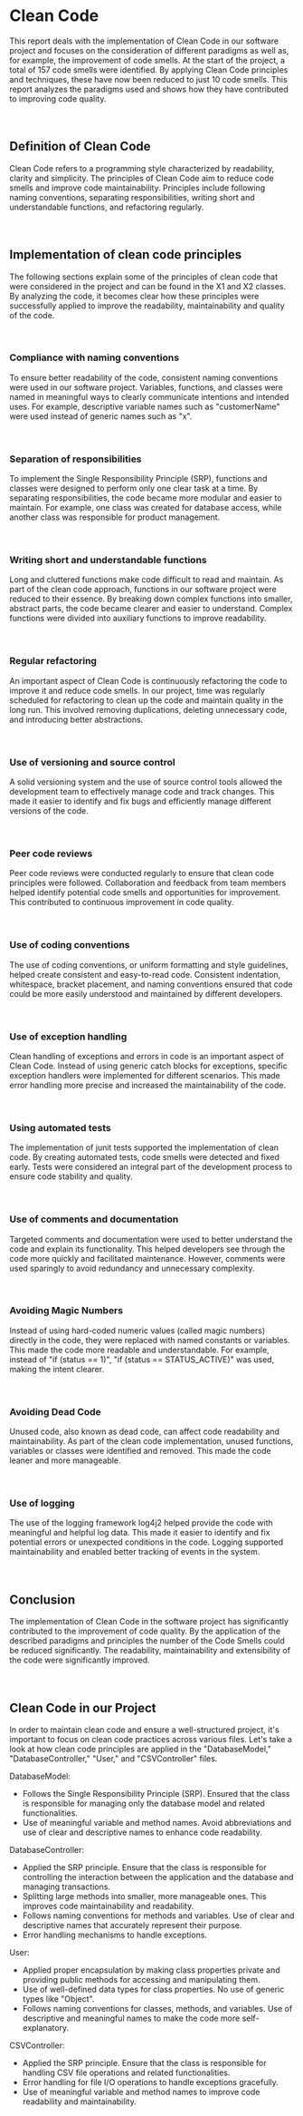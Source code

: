 # Clean Code
This report deals with the implementation of Clean Code in our software project and focuses on the consideration of different paradigms as well as, for example, the improvement of code smells. At the start of the project, a total of 157 code smells were identified. By applying Clean Code principles and techniques, these have now been reduced to just 10 code smells. This report analyzes the paradigms used and shows how they have contributed to improving code quality.
<br />  
<br />  

## Definition of Clean Code
Clean Code refers to a programming style characterized by readability, clarity and simplicity. The principles of Clean Code aim to reduce code smells and improve code maintainability. Principles include following naming conventions, separating responsibilities, writing short and understandable functions, and refactoring regularly.
<br />  
<br />  

## Implementation of clean code principles
The following sections explain some of the principles of clean code that were considered in the project and can be found in the X1 and X2 classes. By analyzing the code, it becomes clear how these principles were successfully applied to improve the readability, maintainability and quality of the code.
<br />  
<br />  

### Compliance with naming conventions
To ensure better readability of the code, consistent naming conventions were used in our software project. Variables, functions, and classes were named in meaningful ways to clearly communicate intentions and intended uses. For example, descriptive variable names such as "customerName" were used instead of generic names such as "x".
<br />  
<br />  

### Separation of responsibilities
To implement the Single Responsibility Principle (SRP), functions and classes were designed to perform only one clear task at a time. By separating responsibilities, the code became more modular and easier to maintain. For example, one class was created for database access, while another class was responsible for product management.
<br />  
<br />  

### Writing short and understandable functions
Long and cluttered functions make code difficult to read and maintain. As part of the clean code approach, functions in our software project were reduced to their essence. By breaking down complex functions into smaller, abstract parts, the code became clearer and easier to understand. Complex functions were divided into auxiliary functions to improve readability.
<br />  
<br />  

### Regular refactoring
An important aspect of Clean Code is continuously refactoring the code to improve it and reduce code smells. In our project, time was regularly scheduled for refactoring to clean up the code and maintain quality in the long run. This involved removing duplications, deleting unnecessary code, and introducing better abstractions.
<br />  
<br />  

### Use of versioning and source control
A solid versioning system and the use of source control tools allowed the development team to effectively manage code and track changes. This made it easier to identify and fix bugs and efficiently manage different versions of the code.
<br />  
<br />  

### Peer code reviews
Peer code reviews were conducted regularly to ensure that clean code principles were followed. Collaboration and feedback from team members helped identify potential code smells and opportunities for improvement. This contributed to continuous improvement in code quality.
<br />  
<br />  

### Use of coding conventions
The use of coding conventions, or uniform formatting and style guidelines, helped create consistent and easy-to-read code. Consistent indentation, whitespace, bracket placement, and naming conventions ensured that code could be more easily understood and maintained by different developers.
<br />  
<br />  

### Use of exception handling
Clean handling of exceptions and errors in code is an important aspect of Clean Code. Instead of using generic catch blocks for exceptions, specific exception handlers were implemented for different scenarios. This made error handling more precise and increased the maintainability of the code.
<br />  
<br />  

### Using automated tests
The implementation of junit tests supported the implementation of clean code. By creating automated tests, code smells were detected and fixed early. Tests were considered an integral part of the development process to ensure code stability and quality.
<br />  
<br />  

### Use of comments and documentation
Targeted comments and documentation were used to better understand the code and explain its functionality. This helped developers see through the code more quickly and facilitated maintenance. However, comments were used sparingly to avoid redundancy and unnecessary complexity.
<br />  
<br />  

### Avoiding Magic Numbers
Instead of using hard-coded numeric values (called magic numbers) directly in the code, they were replaced with named constants or variables. This made the code more readable and understandable. For example, instead of "if (status == 1)", "if (status == STATUS_ACTIVE)" was used, making the intent clearer.
<br />  
<br />  

### Avoiding Dead Code
Unused code, also known as dead code, can affect code readability and maintainability. As part of the clean code implementation, unused functions, variables or classes were identified and removed. This made the code leaner and more manageable.
<br />  
<br />  

### Use of logging
The use of the logging framework log4j2 helped provide the code with meaningful and helpful log data. This made it easier to identify and fix potential errors or unexpected conditions in the code. Logging supported maintainability and enabled better tracking of events in the system.
<br />  
<br />  

## Conclusion
The implementation of Clean Code in the software project has significantly contributed to the improvement of code quality. By the application of the described paradigms and principles the number of the Code Smells could be reduced significantly. The readability, maintainability and extensibility of the code were significantly improved.
<br />  
<br />

## Clean Code in our Project
In order to maintain clean code and ensure a well-structured project, it's important to focus on clean code practices across various files. Let's take a look at how clean code principles are applied in the "DatabaseModel," "DatabaseController," "User," and "CSVController" files.

DatabaseModel:

   * Follows the Single Responsibility Principle (SRP). Ensured that the class is responsible for managing only the database model and related functionalities.  
   * Use of meaningful variable and method names. Avoid abbreviations and use of clear and descriptive names to enhance code readability.  <br>

DatabaseController:

   * Applied the SRP principle. Ensure that the class is responsible for controlling the interaction between the application and the database and managing transactions. 
   * Splitting large methods into smaller, more manageable ones. This improves code maintainability and readability.
   * Follows naming conventions for methods and variables. Use of clear and descriptive names that accurately represent their purpose.  
   * Error handling mechanisms to handle exceptions. <br>

User:

   * Applied proper encapsulation by making class properties private and providing public methods for accessing and manipulating them. 
   * Use of well-defined data types for class properties. No use of generic types like "Object". 
   * Follows naming conventions for classes, methods, and variables. Use of descriptive and meaningful names to make the code more self-explanatory.<br>  

CSVController:

   * Applied the SRP principle. Ensure that the class is responsible for handling CSV file operations and related functionalities.
   * Error handling for file I/O operations to handle exceptions gracefully.
   * Use of meaningful variable and method names to improve code readability and maintainability.<br>  
